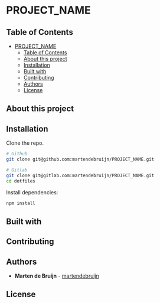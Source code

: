 # PROJECT_NAME

<!-- Short discription -->

## Table of Contents

- [PROJECT_NAME](#PROJECT_NAME)
  - [Table of Contents](#table-of-contents)
  <!-- - [Live demo](#live-demo) -->
  - [About this project](#about-this-project)
  - [Installation](#installation)
  - [Built with](#built-with)
  - [Contributing](#contributing)
  - [Authors](#authors)
  - [License](#license)

<!-- ## Live demo -->

<!-- Visit the [live demo](Url) -->

## About this project

<!-- Long description -->

## Installation

Clone the repo.

```sh
# Github
git clone git@github.com:martendebruijn/PROJECT_NAME.git

# Gitlab
git clone git@gitlab.com:martendebruijn/PROJECT_NAME.git
cd dotfiles
```

Install dependencies:

```sh
npm install
```

## Built with

<!-- - [Name](URL) - description -->
<!-- - [Babel](https://babeljs.io) - ES6 transpiler -->
<!-- - [Cypress](https://www.cypress.io) - End-to-end tests -->
<!-- - [ESLint](https://eslint.org) - JavaScript linter -->
<!-- - [Jest](https://jestjs.io) - Unit tests -->
<!-- - [NodeJS](https://nodejs.org/en/) - JavaScript runtime -->
<!-- - [PostCSS](https://postcss.org) - CSS transformaties -->
<!-- - [Prettier](https://prettier.io) - Code formatter -->
<!-- - [Sass](https://sass-lang.com) - CSS abstractie -->
<!-- - [StandardJS](https://standardjs.com) - Linter rules -->
<!-- - [StyleLint](https://stylelint.io) - CSS linter -->
<!-- - [Vue.js](https://vuejs.org) - JavaScript framework -->
<!-- - [Vue Router](https://router.vuejs.org) - SPA router -->
<!-- - [VueX](https://vuex.vuejs.org) - State management library -->
<!-- - [Webpack](https://webpack.js.org) - bundler -->

## Contributing

<!-- Since this is a personal project please do not contribute to this repo. However I'm always open to suggestions/ideas/tips/whatever. -->

## Authors

- **Marten de Bruijn** - [martendebruijn](https://github.com/martendebruijn)

## License

<!-- <NAME_LICENSE>, see [LICENSE](/LICENSE) -->
